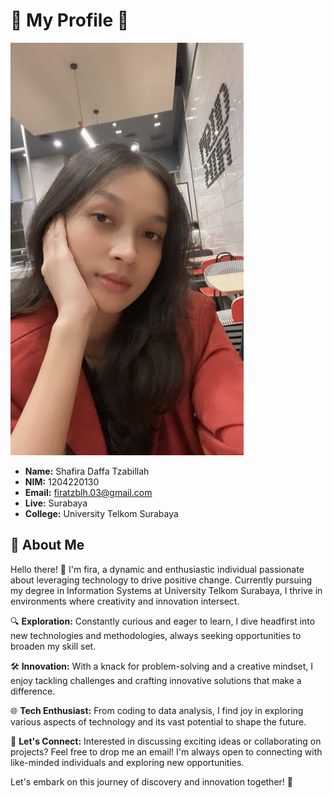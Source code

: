 # 🌟 My Profile 🌟

![Profile Picture](resources/images/profile.jpg)

- **Name:** Shafira Daffa Tzabillah
- **NIM:** 1204220130
- **Email:** firatzblh.03@gmail.com
- **Live:** Surabaya
- **College:** University Telkom Surabaya

## 🚀 About Me

Hello there! 👋 I'm fira, a dynamic and enthusiastic individual passionate about leveraging technology to drive positive change. Currently pursuing my degree in Information Systems at University Telkom Surabaya, I thrive in environments where creativity and innovation intersect.

🔍 **Exploration:** Constantly curious and eager to learn, I dive headfirst into new technologies and methodologies, always seeking opportunities to broaden my skill set.

🛠️ **Innovation:** With a knack for problem-solving and a creative mindset, I enjoy tackling challenges and crafting innovative solutions that make a difference.

🌐 **Tech Enthusiast:** From coding to data analysis, I find joy in exploring various aspects of technology and its vast potential to shape the future.

💬 **Let's Connect:** Interested in discussing exciting ideas or collaborating on projects? Feel free to drop me an email! I'm always open to connecting with like-minded individuals and exploring new opportunities.

Let's embark on this journey of discovery and innovation together! 🚀
